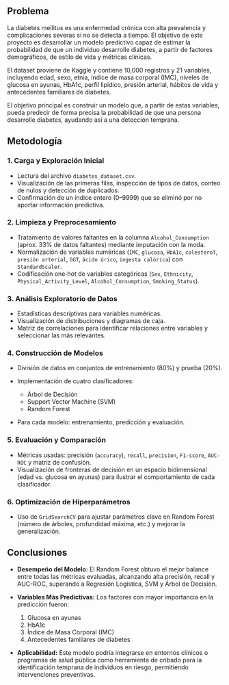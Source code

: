 ## Problema

La diabetes mellitus es una enfermedad crónica con alta prevalencia y complicaciones severas si no se detecta a tiempo. El objetivo de este proyecto es desarrollar un modelo predictivo capaz de estimar la probabilidad de que un individuo desarrolle diabetes, a partir de factores demográficos, de estilo de vida y métricas clínicas.

El dataset proviene de Kaggle y contiene 10,000 registros y 21 variables, incluyendo edad, sexo, etnia, índice de masa corporal (IMC), niveles de glucosa en ayunas, HbA1c, perfil lipídico, presión arterial, hábitos de vida y antecedentes familiares de diabetes.

El objetivo principal es construir un modelo que, a partir de estas variables, pueda predecir de forma precisa la probabilidad de que una persona desarrolle diabetes, ayudando así a una detección temprana.

## Metodología

### 1. Carga y Exploración Inicial

* Lectura del archivo `diabetes_dataset.csv`.
* Visualización de las primeras filas, inspección de tipos de datos, conteo de nulos y detección de duplicados.
* Confirmación de un índice entero (0–9999) que se eliminó por no aportar información predictiva.

### 2. Limpieza y Preprocesamiento

* Tratamiento de valores faltantes en la columna `Alcohol_Consumption` (aprox. 33% de datos faltantes) mediante imputación con la moda.
* Normalización de variables numéricas (`IMC`, `glucosa`, `HbA1c`, `colesterol`, `presión arterial`, `GGT`, `ácido úrico`, `ingesta calórica`) con `StandardScaler`.
* Codificación one‑hot de variables categóricas (`Sex`, `Ethnicity`, `Physical_Activity_Level`, `Alcohol_Consumption`, `Smoking_Status`).

### 3. Análisis Exploratorio de Datos

* Estadísticas descriptivas para variables numéricas.
* Visualización de distribuciones y diagramas de caja.
* Matriz de correlaciones para identificar relaciones entre variables y seleccionar las más relevantes.

### 4. Construcción de Modelos

* División de datos en conjuntos de entrenamiento (80%) y prueba (20%).
* Implementación de cuatro clasificadores:

  * Árbol de Decisión
  * Support Vector Machine (SVM)
  * Random Forest
* Para cada modelo: entrenamiento, predicción y evaluación.

### 5. Evaluación y Comparación

* Métricas usadas: precisión (`accuracy`), `recall`, `precision`, `F1-score`, `AUC-ROC` y matriz de confusión.
* Visualización de fronteras de decisión en un espacio bidimensional (edad vs. glucosa en ayunas) para ilustrar el comportamiento de cada clasificador.

### 6. Optimización de Hiperparámetros

* Uso de `GridSearchCV` para ajustar parámetros clave en Random Forest (número de árboles, profundidad máxima, etc.) y mejorar la generalización.

## Conclusiones

* **Desempeño del Modelo:** El Random Forest obtuvo el mejor balance entre todas las métricas evaluadas, alcanzando alta precisión, recall y AUC-ROC, superando a Regresión Logística, SVM y Árbol de Decisión.
* **Variables Más Predictivas:** Los factores con mayor importancia en la predicción fueron:

  1. Glucosa en ayunas
  2. HbA1c
  3. Índice de Masa Corporal (IMC)
  4. Antecedentes familiares de diabetes
* **Aplicabilidad:** Este modelo podría integrarse en entornos clínicos o programas de salud pública como herramienta de cribado para la identificación temprana de individuos en riesgo, permitiendo intervenciones preventivas.
